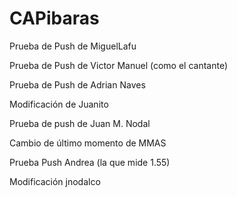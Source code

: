 # CAPibaras

Prueba de Push de MiguelLafu

Prueba de Push de Victor Manuel (como el cantante)

Prueba de Push de Adrian Naves

Modificación de Juanito

Prueba de push de Juan M. Nodal

Cambio de último momento de MMAS

Prueba Push Andrea (la que mide 1.55)

Modificación jnodalco

